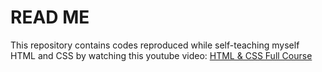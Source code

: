 # READ ME

This repository contains codes reproduced while self-teaching myself HTML and CSS by watching this youtube video: [HTML & CSS Full Course](https://youtu.be/cyuzt1Dp8X8)